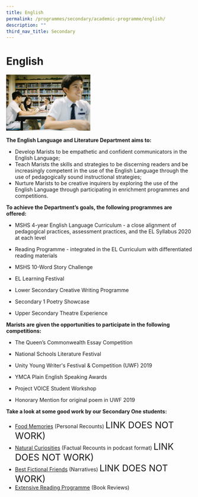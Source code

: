 ```yaml
---
title: English
permalink: /programmes/secondary/academic-programme/english/
description: ""
third_nav_title: Secondary
---
```

# English

<img src="/images/Academic%20Programme/Secondary/english_v1.png"  
     style="width:45%">


**The English Language and Literature Department aims to:**

*   Develop Marists to be empathetic and confident communicators in the English Language; 
*   Teach Marists the skills and strategies to be discerning readers and be increasingly competent in the use of the English Language through the use of pedagogically sound instructional strategies;  
*   Nurture Marists to be creative inquirers by exploring the use of the English Language through participating in enrichment programmes and competitions. 

  

**To achieve the Department’s goals, the following programmes are offered:**

*   MSHS 4-year English Language Curriculum - a close alignment of pedagogical practices, assessment practices, and the EL Syllabus 2020 at each level  
    
*   Reading Programme - integrated in the EL Curriculum with differentiated reading materials  
    
*   MSHS 10-Word Story Challenge  
    
*   EL Learning Festival
*   Lower Secondary Creative Writing Programme 
*   Secondary 1 Poetry Showcase
*   Upper Secondary Theatre Experience  
    

  

**Marists are given the opportunities to participate in the following competitions:**  

*   The Queen’s Commonwealth Essay Competition  
    
*   National Schools Literature Festival  
    
*   Unity Young Writer's Festival & Competition (UWF) 2019
*   YMCA Plain English Speaking Awards
*   Project VOICE Student Workshop
*   Honorary Mention for original poem in UWF 2019

  

**Take a look at some good work by our Secondary One students:** 

*   [Food Memories](https://sites.google.com/mshs.edu.sg/2020-s1el/food-memories) (Personal Recounts) <font size=5>LINK DOES NOT WORK)</font>
*   [Natural Curiosities](https://sites.google.com/mshs.edu.sg/2020-s1el/natural-curiosities) (Factual Recounts in podcast format) <font size=5>LINK DOES NOT WORK)</font>
*   [Best Fictional Friends](https://sites.google.com/mshs.edu.sg/2020-s1el/bff-best-fictional-friends) (Narratives) <font size=5>LINK DOES NOT WORK)</font>
*   [Extensive Reading Programme](https://docs.google.com/presentation/d/1XrgeUz9VboNAh2K8FOpxm8jCBfRIXSJWvTL6P1E5f6w/edit?usp=sharing) (Book Reviews)